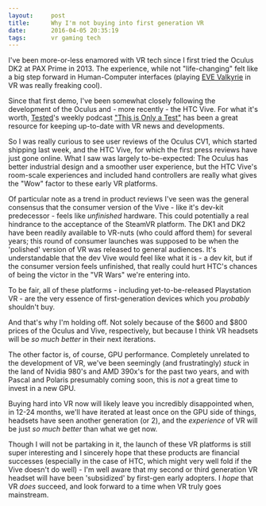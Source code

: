 ```yaml
---
layout:     post
title:      Why I'm not buying into first generation VR
date:       2016-04-05 20:35:19
tags:       vr gaming tech
---
```


I've been more-or-less enamored with VR tech since I first tried the Oculus DK2 at PAX Prime in 2013. The experience, while not "life-changing" felt like a big step forward in Human-Computer interfaces (playing [EVE Valkyrie](https://www.evevalkyrie.com/) in VR was really freaking cool).

Since that first demo, I've been somewhat closely following the development of the Oculus and - more recently - the HTC Vive. For what it's worth, [Tested](http://tested.com)'s weekly podcast ["This is Only a Test"](http://www.tested.com/this-is-only-a-test/) has been a great resource for keeping up-to-date with VR news and developments.

So I was really curious to see user reviews of the Oculus CV1, which started shipping last week, and the HTC Vive, for which the first press reviews have just gone online. What I saw was largely to-be-expected: The Oculus has better industrial design and a smoother user experience, but the HTC Vive's room-scale experiences and included hand controllers are really what gives the "Wow" factor to these early VR platforms.

Of particular note as a trend in product reviews I've seen was the general consensus that the consumer version of the Vive - like it's dev-kit predecessor - feels like *unfinished* hardware. This could potentially a real hindrance to the acceptance of the SteamVR platform. The DK1 and DK2 have been readily available to VR-nuts (who could afford them) for several years; this round of consumer launches was supposed to be when the 'polished' version of VR was released to general audiences. It's understandable that the dev Vive would feel like what it is - a dev kit, but if the consumer version feels unfinished, that really could hurt HTC's chances of being the victor in the "VR Wars" we're entering into.

To be fair, all of these platforms - including yet-to-be-released Playstation VR - are the very essence of first-generation devices which you *probably* shouldn't buy.

And that's why I'm holding off. Not solely because of the $600 and $800 prices of the Oculus and Vive, respectively, but because I think VR headsets will be *so much better* in their next iterations.

The other factor is, of course, GPU performance. Completely unrelated to the development of VR, we've been seemingly (and frustratingly) *stuck* in the land of Nvidia 980's and AMD 390x's for the past two years, and with Pascal and Polaris presumably coming soon, this is *not* a great time to invest in a new GPU.

Buying hard into VR now will likely leave you incredibly disappointed when, in 12-24 months, we'll have iterated at least once on the GPU side of things, headsets have seen another generation (or 2), and the *experience* of VR will be just *so much better* than what we get now.

Though I will not be partaking in it, the launch of these VR platforms is still super interesting and I sincerely hope that these products are financial successes (especially in the case of HTC, which might very well fold if the Vive doesn't do well) - I'm well aware that my second or third generation VR headset will have been 'subsidized' by first-gen early adopters. I *hope* that VR *does* succeed, and look forward to a time when VR truly goes mainstream.